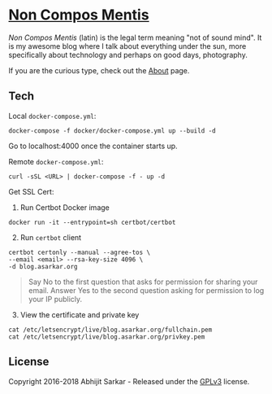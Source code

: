 # [Non Compos Mentis](https://blog.asarkar.org)

*Non Compos Mentis* (latin) is the legal term meaning "not of sound mind". It is my awesome blog where I talk about everything under the sun, more specifically about technology and perhaps on good days, photography.

If you are the curious type, check out the [About](site/about.md) page.

## Tech
Local `docker-compose.yml`:
```
docker-compose -f docker/docker-compose.yml up --build -d
```

Go to localhost:4000 once the container starts up.

Remote `docker-compose.yml`:
```
curl -sSL <URL> | docker-compose -f - up -d
```

Get SSL Cert:

1. Run Certbot Docker image
```
docker run -it --entrypoint=sh certbot/certbot
```

2. Run `certbot` client
```
certbot certonly --manual --agree-tos \
--email <email> --rsa-key-size 4096 \
-d blog.asarkar.org
```
> Say No to the first question that asks for permission for sharing your email. Answer Yes to the second question asking for permission to log your IP publicly.

3. View the certificate and private key
```
cat /etc/letsencrypt/live/blog.asarkar.org/fullchain.pem
cat /etc/letsencrypt/live/blog.asarkar.org/privkey.pem
```
## License

Copyright 2016-2018 Abhijit Sarkar - Released under the [GPLv3](LICENSE) license.
